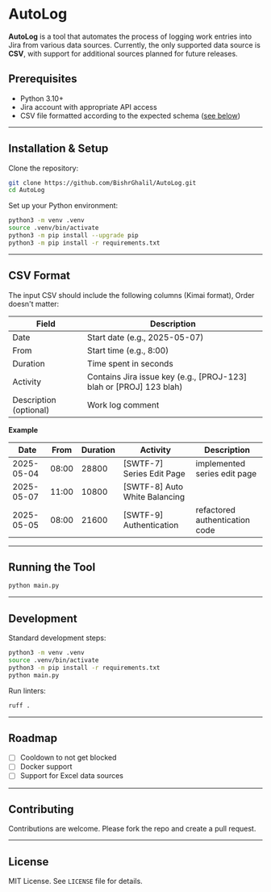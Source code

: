 # AutoLog

**AutoLog** is a tool that automates the process of logging work entries into Jira from various data sources. Currently, the only supported data source is **CSV**, with support for additional sources planned for future releases.

## Prerequisites

- Python 3.10+
- Jira account with appropriate API access
- CSV file formatted according to the expected schema ([see below](#csv-format))

---

## Installation & Setup

Clone the repository:

```bash
git clone https://github.com/BishrGhalil/AutoLog.git
cd AutoLog
```

Set up your Python environment:

```bash
python3 -m venv .venv
source .venv/bin/activate
python3 -m pip install --upgrade pip
python3 -m pip install -r requirements.txt
```

---

## CSV Format

The input CSV should include the following columns (Kimai format), Order doesn't matter:

| Field                  | Description                                                        |
| ---------------------- | ------------------------------------------------------------------ |
| Date                   | Start date (e.g., 2025-05-07)                                      |
| From                   | Start time (e.g., 8:00)                                            |
| Duration               | Time spent in seconds                                              |
| Activity               | Contains Jira issue key (e.g., [PROJ-123] blah or [PROJ] 123 blah) |
| Description (optional) | Work log comment                                                   |

**Example**

| Date       | From  | Duration | Activity                      | Description                    |
| ---------- | ----- | -------- | ----------------------------- | ------------------------------ |
| 2025-05-04 | 08:00 | 28800    | [SWTF-7] Series Edit Page     | implemented series edit page   |
| 2025-05-07 | 11:00 | 10800    | [SWTF-8] Auto White Balancing |                                |
| 2025-05-05 | 08:00 | 21600    | [SWTF-9] Authentication       | refactored authentication code |

---

## Running the Tool

```bash
python main.py
```

---

## Development

Standard development steps:

```bash
python3 -m venv .venv
source .venv/bin/activate
python3 -m pip install -r requirements.txt
python main.py
```

Run linters:

```bash
ruff .
```

---

## Roadmap

- [ ] Cooldown to not get blocked
- [ ] Docker support
- [ ] Support for Excel data sources

---

## Contributing

Contributions are welcome. Please fork the repo and create a pull request.

---

## License

MIT License. See `LICENSE` file for details.
